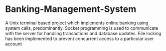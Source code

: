 # Banking-Management-System
A Unix terminal based project which implements online banking using system calls, predominantly. 
Socket programming is used to communicate with the server for handling transactions and database updates.
File locking has been implemented to prevent concurrent access to a particular user account
